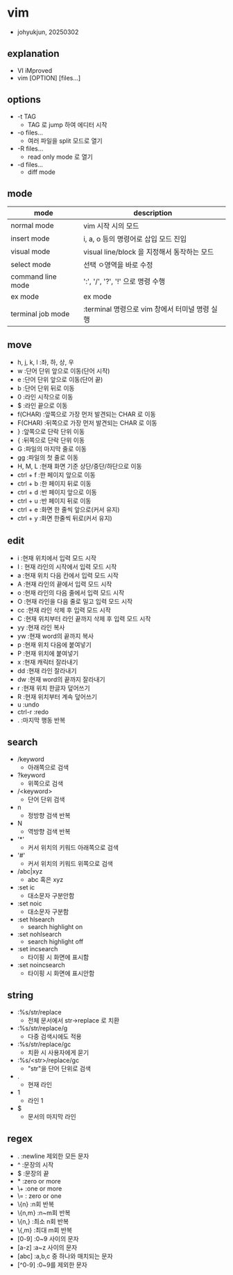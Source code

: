 # vim

- johyukjun, 20250302

## explanation

- VI iMproved
- vim [OPTION] [files...]

## options

- -t TAG
  - TAG 로 jump 하여 에디터 시작
- -o files...
  - 여러 파일을 split 모드로 열기
- -R files...
  - read only mode 로 열기
- -d files...
  - diff mode

## mode

|mode|description|
|----|-----------|
|normal mode|vim 시작 시의 모드|
|insert mode|i, a, o 등의 명령어로 삽입 모드 진입|
|visual mode|visual line/block 을 지정해서 동작하는 모드|
|select mode|선택 ㅇ영역을 바로 수정|
|command line mode|':', '/', '?', '!' 으로 명령 수행|
|ex mode|ex mode|
|terminal job mode|:terminal 명령으로 vim 창에서 터미널 명령 실행|

## move

- h, j, k, l :좌, 하, 상, 우 
- w :단어 단위 앞으로 이동(단어 시작)
- e :단어 단위 앞으로 이동(단어 끝)
- b :단어 단위 뒤로 이동
- 0 :라인 시작으로 이동
- $ :라인 끝으로 이동
- f(CHAR) :앞쪽으로 가장 먼저 발견되는 CHAR 로 이동
- F(CHAR) :뒤쪽으로 가장 먼저 발견되는 CHAR 로 이동
- } :앞쪽으로 단락 단위 이동
- { :뒤쪽으로 단락 단위 이동
- G :파일의 마지막 줄로 이동
- gg :파일의 첫 줄로 이동
- H, M, L :현재 화면 기준 상단/중단/하단으로 이동
- ctrl + f :한 페이지 앞으로 이동
- ctrl + b :한 페이지 뒤로 이동
- ctrl + d :반 페이지 앞으로 이동
- ctrl + u :반 페이지 뒤로 이동
- ctrl + e :화면 한 줄씩 앞으로(커서 유지)
- ctrl + y :화면 한줄씩 뒤로(커서 유지)

## edit

- i :현재 위치에서 입력 모드 시작
- I : 현재 라인의 시작에서 입력 모드 시작
- a :현재 위치 다음 칸에서 입력 모드 시작
- A :현재 라인의 끝에서 입력 모드 시작
- o :현재 라인의 다음 줄에서 입력 모드 시작
- O :현재 라인을 다음 줄로 밀고 입력 모드 시작
- cc :현재 라인 삭제 후 입력 모드 시작
- C :현재 위치부터 라인 끝까지 삭제 후 입력 모드 시작
- yy :현재 라인 복사
- yw :현재 word의 끝까지 복사
- p :현재 위치 다음에 붙여넣기
- P :현재 위치에 붙여넣기
- x :현재 캐릭터 잘라내기
- dd :현재 라인 잘라내기
- dw :현재 word의 끝까지 잘라내기
- r :현재 위치 한글자 덮어쓰기
- R :현재 위치부터 계속 덮어쓰기
- u :undo
- ctrl-r :redo
- . :마지막 행동 반복

## search

- /keyword
  - 아래쪽으로 검색
- ?keyword
  - 위쪽으로 검색
- /\<keyword\>
  - 단어 단위 검색
- n
  - 정방향 검색 반복
- N
  - 역방향 검색 반복
- '*'
  - 커서 위치의 키워드 아래쪽으로 검색
- '#'
  - 커서 위치의 키워드 위쪽으로 검색
- /abc\|xyz
  - abc 혹은 xyz
- :set ic
  - 대소문자 구분안함
- :set noic
  - 대소문자 구분함
- :set hlsearch
  - search highlight on
- :set nohlsearch
  - search highlight off
- :set incsearch
  - 타이핑 시 화면에 표시함
- :set noincsearch
  - 타이핑 시 화면에 표시안함

## string

- :%s/str/replace
  - 전체 문서에서 str->replace 로 치환
- :%s/str/replace/g
  - 다중 검색시에도 적용
- :%s/str/replace/gc
  - 치환 시 사용자에게 묻기
- :%s/\<str\>/replace/gc
  - "str"을 단어 단위로 검색
- .
  - 현재 라인
- 1
  - 라인 1
- $
  - 문서의 마지막 라인

## regex

- . :newline 제외한 모든 문자
- ^ :문장의 시작
- $ :문장의 끝
- \* :zero or more
- \\+ :one or more
- \\= : zero or one
- \\{n} :n회 반복
- \\{n,m} :n~m회 반복
- \\{n,} :최소 n회 반복
- \\{,m} :최대 m회 반복
- [0-9] :0~9 사이의 문자
- [a-z] :a~z 사이의 문자
- [abc] :a,b,c 중 하나와 매치되는 문자
- [^0-9] :0~9를 제외한 문자